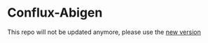 # Conflux-Abigen

This repo will not be updated anymore, please use the [new version](https://github.com/Conflux-Chain/go-conflux-sdk/blob/master/docs/cfxabigen.md)